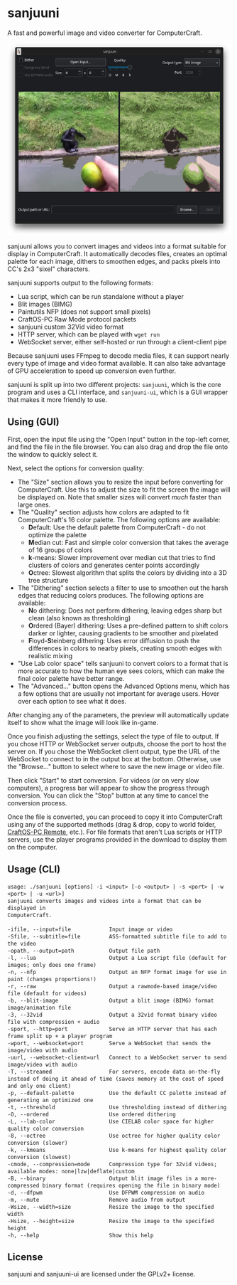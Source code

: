# sanjuuni
A fast and powerful image and video converter for ComputerCraft.

![screenshot](https://raw.githubusercontent.com/MCJack123/sanjuuni-ui/master/screenshot.png)

sanjuuni allows you to convert images and videos into a format suitable for display in ComputerCraft. It automatically decodes files, creates an optimal palette for each image, dithers to smoothen edges, and packs pixels into CC's 2x3 "sixel" characters.

sanjuuni supports output to the following formats:
- Lua script, which can be run standalone without a player
- Blit images (BIMG)
- Paintutils NFP (does not support small pixels)
- CraftOS-PC Raw Mode protocol packets
- sanjuuni custom 32Vid video format
- HTTP server, which can be played with `wget run`
- WebSocket server, either self-hosted or run through a client-client pipe

Because sanjuuni uses FFmpeg to decode media files, it can support nearly every type of image and video format available. It can also take advantage of GPU acceleration to speed up conversion even further.

sanjuuni is split up into two different projects: `sanjuuni`, which is the core program and uses a CLI interface, and `sanjuuni-ui`, which is a GUI wrapper that makes it more friendly to use.

## Using (GUI)
First, open the input file using the "Open Input" button in the top-left corner, and find the file in the file browser. You can also drag and drop the file onto the window to quickly select it.

Next, select the options for conversion quality:
- The "Size" section allows you to resize the input before converting for ComputerCraft. Use this to adjust the size to fit the screen the image will be displayed on. Note that smaller sizes will convert *much* faster than large ones.
- The "Quality" section adjusts how colors are adapted to fit ComputerCraft's 16 color palette. The following options are available:
  - **D**efault: Use the default palette from ComputerCraft - do not optimize the palette
  - **M**edian cut: Fast and simple color conversion that takes the average of 16 groups of colors
  - **k**-means: Slower improvement over median cut that tries to find clusters of colors and generates center points accordingly
  - **O**ctree: Slowest algorithm that splits the colors by dividing into a 3D tree structure
- The "Dithering" section selects a filter to use to smoothen out the harsh edges that reducing colors produces. The following options are available:
  - **N**o dithering: Does not perform dithering, leaving edges sharp but clean (also known as thresholding)
  - **O**rdered (Bayer) dithering: Uses a pre-defined pattern to shift colors darker or lighter, causing gradients to be smoother and pixelated
  - **F**loyd-**S**teinberg dithering: Uses error diffusion to push the differences in colors to nearby pixels, creating smooth edges with realistic mixing
- "Use Lab color space" tells sanjuuni to convert colors to a format that is more accurate to how the human eye sees colors, which can make the final color palette have better range.
- The "Advanced..." button opens the Advanced Options menu, which has a few options that are usually not important for average users. Hover over each option to see what it does.

After changing any of the parameters, the preview will automatically update itself to show what the image will look like in-game.

Once you finish adjusting the settings, select the type of file to output. If you chose HTTP or WebSocket server outputs, choose the port to host the server on. If you chose the WebSocket client output, type the URL of the WebSocket to connect to in the output box at the bottom. Otherwise, use the "Browse..." button to select where to save the new image or video file.

Then click "Start" to start conversion. For videos (or on very slow computers), a progress bar will appear to show the progress through conversion. You can click the "Stop" button at any time to cancel the conversion process.

Once the file is converted, you can proceed to copy it into ComputerCraft using any of the supported methods (drag & drop, copy to world folder, [CraftOS-PC Remote](https://remote.craftos-pc.cc), etc.). For file formats that aren't Lua scripts or HTTP servers, use the player programs provided in the download to display them on the computer.

## Usage (CLI)
```
usage: ./sanjuuni [options] -i <input> [-o <output> | -s <port> | -w <port> | -u <url>]
sanjuuni converts images and videos into a format that can be displayed in 
ComputerCraft.

-ifile, --input=file            Input image or video
-Sfile, --subtitle=file         ASS-formatted subtitle file to add to the video
-opath, --output=path           Output file path
-l, --lua                       Output a Lua script file (default for images; only does one frame)
-n, --nfp                       Output an NFP format image for use in paint (changes proportions!)
-r, --raw                       Output a rawmode-based image/video file (default for videos)
-b, --blit-image                Output a blit image (BIMG) format image/animation file
-3, --32vid                     Output a 32vid format binary video file with compression + audio
-sport, --http=port             Serve an HTTP server that has each frame split up + a player program
-wport, --websocket=port        Serve a WebSocket that sends the image/video with audio
-uurl, --websocket-client=url   Connect to a WebSocket server to send image/video with audio
-T, --streamed                  For servers, encode data on-the-fly instead of doing it ahead of time (saves memory at the cost of speed and only one client)
-p, --default-palette           Use the default CC palette instead of generating an optimized one
-t, --threshold                 Use thresholding instead of dithering
-O, --ordered                   Use ordered dithering
-L, --lab-color                 Use CIELAB color space for higher quality color conversion
-8, --octree                    Use octree for higher quality color conversion (slower)
-k, --kmeans                    Use k-means for highest quality color conversion (slowest)
-cmode, --compression=mode      Compression type for 32vid videos; available modes: none|lzw|deflate|custom
-B, --binary                    Output blit image files in a more-compressed binary format (requires opening the file in binary mode)
-d, --dfpwm                     Use DFPWM compression on audio
-m, --mute                      Remove audio from output
-Wsize, --width=size            Resize the image to the specified width
-Hsize, --height=size           Resize the image to the specified height
-h, --help                      Show this help
```

## License
sanjuuni and sanjuuni-ui are licensed under the GPLv2+ license.
